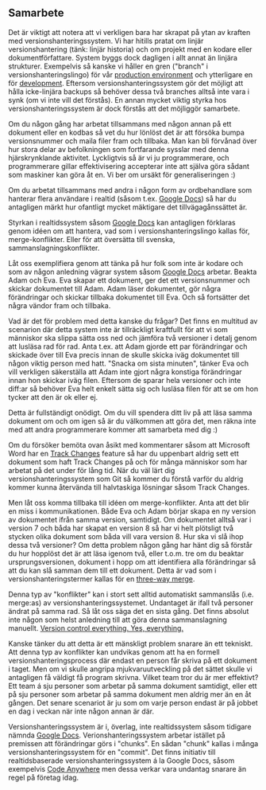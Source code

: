 ## Samarbete
Det är viktigt att notera att vi verkligen bara har skrapat på ytan av kraften med versionshanteringssystem.
Vi har hitills pratat om linjär versionshantering (tänk: linjär historia) och om projekt med en kodare eller dokumentförfattare.
System byggs dock dagligen i allt annat än linjära strukturer. Exempelvis så kanske vi håller en gren ("branch" i versionshanteringslingo) för vår [production environment] och ytterligare en för [development][development].
Eftersom versionshanteringssystem gör det möjligt att hålla icke-linjära backups så behöver dessa två branches alltså inte vara i synk (om vi inte vill det förstås).
En annan mycket viktig styrka hos versionshanteringssystem är dock förstås att det möjliggör samarbete.

[production environment]: https://en.wikipedia.org/wiki/Deployment_environment#Production
[development]: https://en.wikipedia.org/wiki/Deployment_environment#Development

Om du någon gång har arbetat tillsammans med någon annan på ett dokument eller en kodbas så vet du hur lönlöst det är att försöka bumpa versionsnummer och maila filer fram och tillbaka.
Man kan bli förvånad över hur stora delar av befolkningen som fortfarande sysslar med denna hjärskrynklande aktivitet.
Lyckligtvis så är vi ju programmerare, och programmerare gillar effektivisering accepterar inte att själva göra sådant som maskiner kan göra åt en.
Vi ber om ursäkt för generaliseringen :)

Om du arbetat tillsammans med andra i någon form av ordbehandlare som hanterar flera användare i realtid (såsom t.ex. [Google Docs]) så har du antagligen märkt hur ofantligt mycket mäktigare det tillvägagånssättet är.

[Google Docs]: https://docs.google.com

Styrkan i realtidssystem såsom [Google Docs] kan antagligen förklaras genom idéen om att hantera, vad som i versionshanteringslingo kallas för, merge-konflikter.
Eller för att översätta till svenska, sammanslagningskonflikter.

Låt oss exemplifiera genom att tänka på hur folk som inte är kodare och som av någon anledning vägrar system såsom [Google Docs] arbetar.
Beakta Adam och Eva.
Eva skapar ett dokument, ger det ett versionsnummer och skickar dokumentet till Adam.
Adam läser dokumentet, gör några förändringar och skickar tillbaka dokumentet till Eva.
Och så fortsätter det några vändor fram och tillbaka.

Vad är det för problem med detta kanske du frågar? Det finns en multitud av scenarion där detta system inte är tillräckligt kraftfullt för att vi som människor ska slippa sätta oss ned och jämföra två versioner i detalj genom att lusläsa rad för rad.
Anta t.ex. att Adam gjorde ett par förändringar och skickade över till Eva precis innan de skulle skicka iväg dokumentet till någon viktig person med hatt.
"Snacka om sista minuten", tänker Eva och vill verkligen säkerställa att Adam inte gjort några konstiga förändringar innan hon skickar iväg filen.
Eftersom de sparar hela versioner och inte diff:ar så behöver Eva helt enkelt sätta sig och lusläsa filen för att se om hon tycker att den är ok eller ej.

Detta är fullständigt onödigt.
Om du vill spendera ditt liv på att läsa samma dokument om och om igen så är du välkommen att göra det, men räkna inte med att andra programmerare kommer att samarbeta med dig :)

Om du försöker bemöta ovan åsikt med kommentarer såsom att Microsoft Word har en [Track Changes] feature så har du uppenbart aldrig sett ett dokument som haft Track Changes på och för många människor som har arbetat på det under för lång tid.
När du väl lärt dig versionshanteringssystem som Git så kommer du förstå varför du aldrig kommer kunna återvända till halvtaskiga lösningar såsom Track Changes.

[Track Changes]: https://www.youtube.com/watch?v=5_knruAysnA

Men låt oss komma tillbaka till idéen om merge-konflikter.
Anta att det blir en miss i kommunikationen.
Både Eva och Adam börjar skapa en ny version av dokumentet ifrån samma version, samtidigt.
Om dokumentet alltså var i version 7 och båda har skapat en version 8 så har vi helt plötsligt två stycken olika dokument som båda vill vara version 8.
Hur ska vi slå ihop dessa två versioner?
Om detta problem någon gång har hänt dig så förstår du hur hopplöst det är att läsa igenom två, eller t.o.m. tre om du beaktar ursprungsversionen, dokument i hopp om att identifiera alla förändringar så att du kan slå samman dem till ett dokument.
Detta är vad som i versionshanteringstermer kallas för en [three-way merge].

[three-way merge]: http://www.drdobbs.com/tools/three-way-merging-a-look-under-the-hood/240164902

Denna typ av "konflikter" kan i stort sett alltid automatiskt sammanslås (i.e. merge:as) av versionshanteringssystemet.
Undantaget är ifall två personer ändrat på samma rad.
Så låt oss säga det en sista gång. Det finns absolut inte någon som helst anledning till att göra denna sammanslagning manuellt.
[Version control everything. Yes, everything.](http://www.ibm.com/developerworks/library/a-devops6/)

Kanske tänker du att detta är ett mänskligt problem snarare än ett tekniskt. Att denna typ av konflikter kan undvikas genom att ha en formell versionshanteringsprocess där endast en person får skriva på ett dokument i taget.
Men om vi skulle angripa mjukvaruutveckling på det sättet skulle vi antagligen få väldigt få program skrivna.
Vilket team tror du är mer effektivt?
Ett team á sju personer som arbetar på samma dokument samtidigt, eller ett på sju personer som arbetar på samma dokument men aldrig mer än en åt gången.
Det senare scenariot är ju som om varje person endast är på jobbet en dag i veckan när inte någon annan är där.

Versionshanteringssystem är i, överlag, inte realtidssystem såsom tidigare nämnda [Google Docs].
Verionshanteringssystem arbetar istället på premissen att förändringar görs i "chunks".
En sådan "chunk" kallas i många versionshanteringssystem för en "commit".
Det finns initiativ till realtidsbaserade versionshanteringssystem á la Google Docs, såsom exempelvis [Code Anywhere] men dessa verkar vara undantag snarare än regel på företag idag.

[Code Anywhere]: https://codeanywhere.com/features/editor#collab
